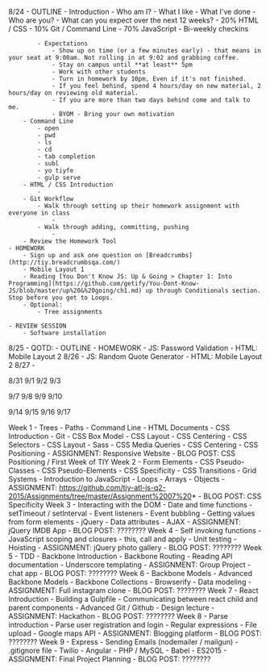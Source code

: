 8/24
	- OUTLINE
		- Introduction
			- Who am I?
				- What I like
				- What I've done
			- Who are you?
			- What can you expect over the next 12 weeks?
				- 20% HTML / CSS
				- 10% Git / Command Line
				- 70% JavaScript
				- Bi-weekly checkins

			- Expectations
				- Show up on time (or a few minutes early) - that means in your seat at 9:00am. Not rolling in at 9:02 and grabbing coffee.
				- Stay on campus until **at least** 5pm
				- Work with other students
				- Turn in homework by 10pm, Even if it's not finished.
				- If you feel behind, spend 4 hours/day on new material, 2 hours/day on reviewing old material.
				- If you are more than two days behind come and talk to me.
				- BYOM - Bring your own motivation
		- Command Line
			- open
			- pwd
			- ls
			- cd
			- tab completion
			- subl
			- yo tiyfe
			- gulp serve
		- HTML / CSS Introduction
			- 
		- Git Workflow
			- Walk through setting up their homework assignment with everyone in class
				-
			- Walk through adding, committing, pushing
				-
		- Review the Homework Tool
	- HOMEWORK
		- Sign up and ask one question on [Breadcrumbs](http://tiy.breadcrumbsqa.com/)
		- Mobile Layout 1
		- Reading [You Don't Know JS: Up & Going > Chapter 1: Into Programming](https://github.com/getify/You-Dont-Know-JS/blob/master/up%20&%20going/ch1.md) up through Conditionals section. Stop before you get to Loops.
		- Optional:
			- Tree assignments

	- REVIEW SESSION
		- Software installation
8/25
	- QOTD: 
	- OUTLINE
	- HOMEWORK
		- JS: Password Validation
		- HTML: Mobile Layout 2
8/26
	- JS: Random Quote Generator
	- HTML: Mobile Layout 2
8/27
	- 

8/31
9/1
9/2
9/3

9/7
9/8
9/9
9/10

9/14
9/15
9/16
9/17


Week 1
	- Trees
	- Paths
	- Command Line
	- HTML Documents
	- CSS Introduction
	- Git
	- CSS Box Model
	- CSS Layout
	- CSS Centering
	- CSS Selectors
	- CSS Layout
	- Sass
	- CSS Media Queries
	- CSS Centering
	- CSS Positioning
	- ASSIGNMENT: Responsive Website
	- BLOG POST: CSS Positioning / First Week of TIY
Week 2
	- Form Elements
	- CSS Pseudo-Classes
	- CSS Pseudo-Elements
	- CSS Specificity
	- CSS Transitions
	- Grid Systems
	- Introduction to JavaScript
	- Loops
	- Arrays
	- Objects
	- ASSIGNMENT: https://github.com/tiy-atl-js-q2-2015/Assignments/tree/master/Assignment%2007%20*
	- BLOG POST: CSS Specificity
Week 3
	- Interacting with the DOM
	- Date and time functions
	- setTimeout / setInterval
	- Event listeners
	- Event bubbling
	- Getting values from form elements
	- jQuery
	- Data attributes
	- AJAX
	- ASSIGNMENT: jQuery IMDB App
	- BLOG POST: ????????
Week 4
	- Self invoking functions
	- JavaScript scoping and closures
	- this, call and apply
	- Unit testing
	- Hoisting
	- ASSIGNMENT: jQuery photo gallery
	- BLOG POST: ????????
Week 5
	- TDD
	- Backbone Introduction
	- Backbone Routing
	- Reading API documentation
	- Underscore templating
	- ASSIGNMENT: Group Project - chat app
	- BLOG POST: ????????
Week 6
	- Backbone Models
	- Advanced Backbone Models
	- Backbone Collections
	- Browserify
	- Data modeling
	- ASSIGNMENT: Full instagram clone
	- BLOG POST: ????????
Week 7
	- React Introduction
	- Building a Gulpfile
	- Communicating between react child and parent components
	- Advanced Git / Github
	- Design lecture
	- ASSIGNMENT: Hackathon
	- BLOG POST: ????????
Week 8
	- Parse introduction
	- Parse user registration and login
	- Regular expressions
	- File upload
	- Google maps API
	- ASSIGNMENT: Blogging platform
	- BLOG POST: ????????
Week 9
	- Express
	- Sending Emails (nodemailer / mailgun)
	- .gitignore file
	- Twilio
	- Angular
	- PHP / MySQL
	- Babel
	- ES2015
	- ASSIGNMENT: Final Project Planning
	- BLOG POST: ????????
